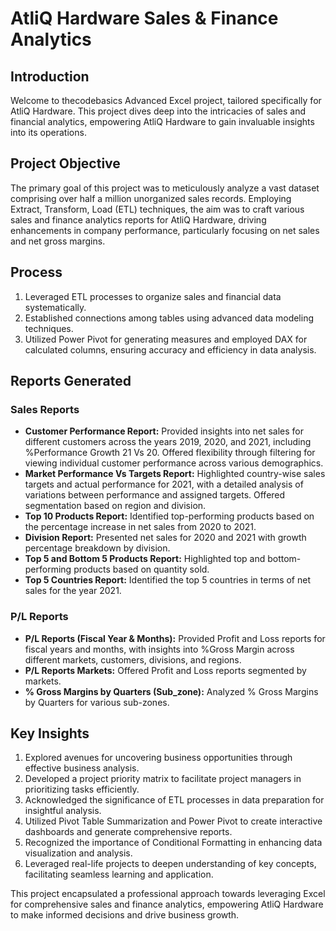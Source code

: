 # AtliQ Hardware Sales & Finance Analytics

## Introduction
Welcome to thecodebasics Advanced Excel project, tailored specifically for AtliQ Hardware. This project dives deep into the intricacies of sales and financial analytics, empowering AtliQ Hardware to gain invaluable insights into its operations.

## Project Objective
The primary goal of this project was to meticulously analyze a vast dataset comprising over half a million unorganized sales records. Employing Extract, Transform, Load (ETL) techniques, the aim was to craft various sales and finance analytics reports for AtliQ Hardware, driving enhancements in company performance, particularly focusing on net sales and net gross margins.

## Process
1. Leveraged ETL processes to organize sales and financial data systematically.
2. Established connections among tables using advanced data modeling techniques.
3. Utilized Power Pivot for generating measures and employed DAX for calculated columns, ensuring accuracy and efficiency in data analysis.

## Reports Generated

### Sales Reports
- **Customer Performance Report:** Provided insights into net sales for different customers across the years 2019, 2020, and 2021, including %Performance Growth 21 Vs 20. Offered flexibility through filtering for viewing individual customer performance across various demographics.
- **Market Performance Vs Targets Report:** Highlighted country-wise sales targets and actual performance for 2021, with a detailed analysis of variations between performance and assigned targets. Offered segmentation based on region and division.
- **Top 10 Products Report:** Identified top-performing products based on the percentage increase in net sales from 2020 to 2021.
- **Division Report:** Presented net sales for 2020 and 2021 with growth percentage breakdown by division.
- **Top 5 and Bottom 5 Products Report:** Highlighted top and bottom-performing products based on quantity sold.
- **Top 5 Countries Report:** Identified the top 5 countries in terms of net sales for the year 2021.

### P/L Reports
- **P/L Reports (Fiscal Year & Months):** Provided Profit and Loss reports for fiscal years and months, with insights into %Gross Margin across different markets, customers, divisions, and regions.
- **P/L Reports Markets:** Offered Profit and Loss reports segmented by markets.
- **% Gross Margins by Quarters (Sub_zone):** Analyzed % Gross Margins by Quarters for various sub-zones.

## Key Insights
1. Explored avenues for uncovering business opportunities through effective business analysis.
2. Developed a project priority matrix to facilitate project managers in prioritizing tasks efficiently.
3. Acknowledged the significance of ETL processes in data preparation for insightful analysis.
4. Utilized Pivot Table Summarization and Power Pivot to create interactive dashboards and generate comprehensive reports.
5. Recognized the importance of Conditional Formatting in enhancing data visualization and analysis.
6. Leveraged real-life projects to deepen understanding of key concepts, facilitating seamless learning and application.

This project encapsulated a professional approach towards leveraging Excel for comprehensive sales and finance analytics, empowering AtliQ Hardware to make informed decisions and drive business growth.
